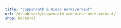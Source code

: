 ```yaml
---
title: "Coppenrath & Wiese Werksverkauf"
url: /osnabrueck/coppenrath-und-wiese-werksverkauf/
shop: Bäckerei
---
```


